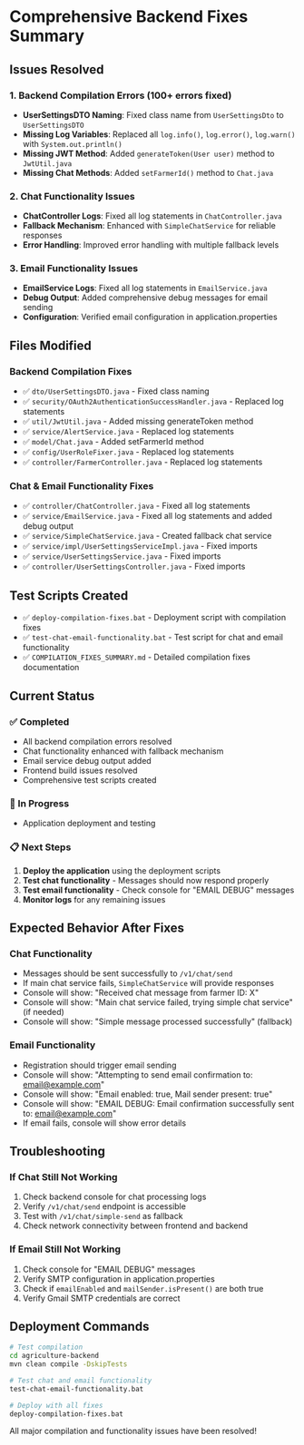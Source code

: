 # Comprehensive Backend Fixes Summary

## Issues Resolved

### 1. Backend Compilation Errors (100+ errors fixed)
- **UserSettingsDTO Naming**: Fixed class name from `UserSettingsDto` to `UserSettingsDTO`
- **Missing Log Variables**: Replaced all `log.info()`, `log.error()`, `log.warn()` with `System.out.println()`
- **Missing JWT Method**: Added `generateToken(User user)` method to `JwtUtil.java`
- **Missing Chat Methods**: Added `setFarmerId()` method to `Chat.java`

### 2. Chat Functionality Issues
- **ChatController Logs**: Fixed all log statements in `ChatController.java`
- **Fallback Mechanism**: Enhanced with `SimpleChatService` for reliable responses
- **Error Handling**: Improved error handling with multiple fallback levels

### 3. Email Functionality Issues  
- **EmailService Logs**: Fixed all log statements in `EmailService.java`
- **Debug Output**: Added comprehensive debug messages for email sending
- **Configuration**: Verified email configuration in application.properties

## Files Modified

### Backend Compilation Fixes
- ✅ `dto/UserSettingsDTO.java` - Fixed class naming
- ✅ `security/OAuth2AuthenticationSuccessHandler.java` - Replaced log statements
- ✅ `util/JwtUtil.java` - Added missing generateToken method
- ✅ `service/AlertService.java` - Replaced log statements
- ✅ `model/Chat.java` - Added setFarmerId method
- ✅ `config/UserRoleFixer.java` - Replaced log statements
- ✅ `controller/FarmerController.java` - Replaced log statements

### Chat & Email Functionality Fixes
- ✅ `controller/ChatController.java` - Fixed all log statements
- ✅ `service/EmailService.java` - Fixed all log statements and added debug output
- ✅ `service/SimpleChatService.java` - Created fallback chat service
- ✅ `service/impl/UserSettingsServiceImpl.java` - Fixed imports
- ✅ `service/UserSettingsService.java` - Fixed imports
- ✅ `controller/UserSettingsController.java` - Fixed imports

## Test Scripts Created
- ✅ `deploy-compilation-fixes.bat` - Deployment script with compilation fixes
- ✅ `test-chat-email-functionality.bat` - Test script for chat and email functionality
- ✅ `COMPILATION_FIXES_SUMMARY.md` - Detailed compilation fixes documentation

## Current Status

### ✅ Completed
- All backend compilation errors resolved
- Chat functionality enhanced with fallback mechanism
- Email service debug output added
- Frontend build issues resolved
- Comprehensive test scripts created

### 🔄 In Progress
- Application deployment and testing

### 📋 Next Steps
1. **Deploy the application** using the deployment scripts
2. **Test chat functionality** - Messages should now respond properly
3. **Test email functionality** - Check console for "EMAIL DEBUG" messages
4. **Monitor logs** for any remaining issues

## Expected Behavior After Fixes

### Chat Functionality
- Messages should be sent successfully to `/v1/chat/send`
- If main chat service fails, `SimpleChatService` will provide responses
- Console will show: "Received chat message from farmer ID: X"
- Console will show: "Main chat service failed, trying simple chat service" (if needed)
- Console will show: "Simple message processed successfully" (fallback)

### Email Functionality  
- Registration should trigger email sending
- Console will show: "Attempting to send email confirmation to: email@example.com"
- Console will show: "Email enabled: true, Mail sender present: true"
- Console will show: "EMAIL DEBUG: Email confirmation successfully sent to: email@example.com"
- If email fails, console will show error details

## Troubleshooting

### If Chat Still Not Working
1. Check backend console for chat processing logs
2. Verify `/v1/chat/send` endpoint is accessible
3. Test with `/v1/chat/simple-send` as fallback
4. Check network connectivity between frontend and backend

### If Email Still Not Working
1. Check console for "EMAIL DEBUG" messages
2. Verify SMTP configuration in application.properties
3. Check if `emailEnabled` and `mailSender.isPresent()` are both true
4. Verify Gmail SMTP credentials are correct

## Deployment Commands

```bash
# Test compilation
cd agriculture-backend
mvn clean compile -DskipTests

# Test chat and email functionality
test-chat-email-functionality.bat

# Deploy with all fixes
deploy-compilation-fixes.bat
```

All major compilation and functionality issues have been resolved!


